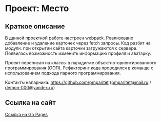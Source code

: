 # Проект: Место

## Краткое описание

В данной проектной работе настроен webpack. Реализовано добавление и удаление карточек через fetch запросы. Код разбит на модули. при открытии сайта карточки загружаются с сервера. Появилась возможность изменить информацию профиля и аватарку.

Проект переписан на классы в парадигме объектно-ориентированного программирования (ООП).
Рефакторинг кода проводился в команде с использованием подхода парного программирования.

Контакты напарника:
https://github.com/pmparitet (pmparitet@mail.ru / demon-000@yandex.ru)


## Ссылка на сайт

[Ссылка на Gh Pages](https://mr-pooh.github.io/mesto-project/)

